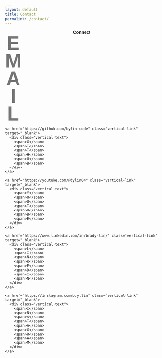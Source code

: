 ```yaml
---
layout: default
title: Contact
permalink: /contact/
---
```


<section class="contact">
  <h1>Connect</h1>
  
  <div class="vertical-links-container">
    <a href="mailto:bradylin2008@gmail.com" class="vertical-link">
      <div class="vertical-text">
        <span>E</span>
        <span>M</span>
        <span>A</span>
        <span>I</span>
        <span>L</span>
      </div>
    </a>
    
    <a href="https://github.com/bylin-code" class="vertical-link" target="_blank">
      <div class="vertical-text">
        <span>G</span>
        <span>I</span>
        <span>T</span>
        <span>H</span>
        <span>U</span>
        <span>B</span>
      </div>
    </a>
    
    <a href="https://youtube.com/@bylin04" class="vertical-link" target="_blank">
      <div class="vertical-text">
        <span>Y</span>
        <span>O</span>
        <span>U</span>
        <span>T</span>
        <span>U</span>
        <span>B</span>
        <span>E</span>
      </div>
    </a>

    <a href="https://www.linkedin.com/in/brady-lin/" class="vertical-link" target="_blank">
      <div class="vertical-text">
        <span>L</span>
        <span>I</span>
        <span>N</span>
        <span>K</span>
        <span>E</span>
        <span>D</span>
        <span>I</span>
        <span>N</span>
      </div>
    </a>
    
    <a href="https://instagram.com/b.y.lin" class="vertical-link" target="_blank">
      <div class="vertical-text">
        <span>I</span>
        <span>N</span>
        <span>S</span>
        <span>T</span>
        <span>A</span>
        <span>G</span>
        <span>R</span>
        <span>A</span>
        <span>M</span>
      </div>
    </a>
  </div>
</section>

<style>
  .contact {
    width: 100%;
    max-width: var(--site-content-width);
    margin: 0 auto;
    padding: var(--spacing-xlarge) var(--site-padding);
    min-height: calc(100vh - 200px);
    display: flex;
    flex-direction: column;
    align-items: center;
  }
  
  .contact h1 {
    font-family: 'Montserrat Alternates', Arial, sans-serif;
    font-size: var(--font-size-xxlarge);
    margin: 0 auto var(--spacing-xlarge);
    text-align: center;
    border-bottom: none;
    position: relative;
    width: 100%;
    left: 0px;
    right: 0px;
  }
  
  /* Remove any default horizontal lines */
  .contact h1::after,
  .contact h1::before {
    display: none;
  }
  
  .vertical-links-container {
    display: flex;
    justify-content: space-between;
    align-items: flex-start;
    width: 100%;
    margin-top: var(--spacing-large);
    height: calc(100vh + 100px);
    overflow: hidden;
    padding: 0;
  }
  
  .vertical-link {
    position: relative;
    text-decoration: none;
    color: var(--color-text);
    transition: color 0.3s ease, transform 0.3s ease;
    display: flex;
    flex-direction: column;
    align-items: center;
    height: 100%;
    padding: 0;
    opacity: 0.6;
  }
  
  .vertical-link:hover {
    color: #000;
    opacity: 1;
    transform: translateY(-15px);
  }
  
  .vertical-text {
    display: flex;
    flex-direction: column;
    align-items: center;
    height: 100%;
    justify-content: flex-start;
  }
  
  .vertical-text span {
    font-family: 'Montserrat', Arial, sans-serif;
    font-size: 6rem;
    font-weight: 600;
    line-height: 0.9;
    text-transform: uppercase;
    letter-spacing: -0.05em;
  }
  
  /* Mobile responsiveness */
  
  @media (max-width: 1200px) {
    .vertical-links-container {
      height: auto;
      flex-wrap: wrap;
      justify-content: space-between;
      gap: var(--spacing-small);
    }
    
    .vertical-text span {
      font-size: 4rem;
    }
  }
  
  @media (max-width: 768px) {
    .vertical-links-container {
      flex-direction: column;
      align-items: center;
      height: auto;
      gap: var(--spacing-large);
    }
    
    .vertical-link {
      height: auto;
      width: 100%;
      margin-bottom: var(--spacing-large);
    }
    
    .vertical-text {
      flex-direction: row;
      justify-content: center;
      height: auto;
    }
    
    .vertical-text span {
      font-size: 2.5rem;
      margin: 0 0.1em;
    }
  }
</style>
